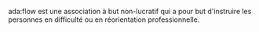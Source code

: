 ada:flow est une association à but non-lucratif qui a pour but d'instruire les personnes en difficulté ou en réorientation professionnelle.
